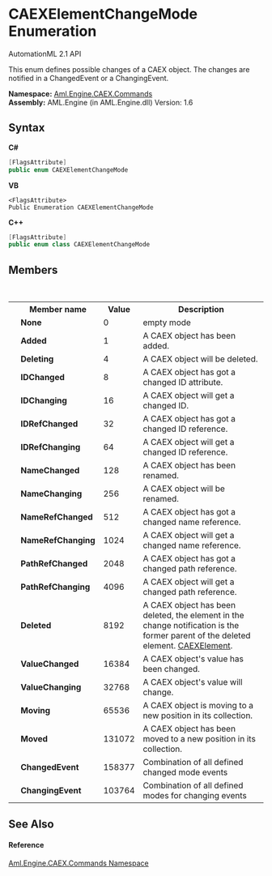 # CAEXElementChangeMode Enumeration
AutomationML 2.1 API 

This enum defines possible changes of a CAEX object. The changes are notified in a ChangedEvent or a ChangingEvent.

**Namespace:**&nbsp;<a href="N_Aml_Engine_CAEX_Commands">Aml.Engine.CAEX.Commands</a><br />**Assembly:**&nbsp;AML.Engine (in AML.Engine.dll) Version: 1.6

## Syntax

**C#**<br />
``` C#
[FlagsAttribute]
public enum CAEXElementChangeMode
```

**VB**<br />
``` VB
<FlagsAttribute>
Public Enumeration CAEXElementChangeMode
```

**C++**<br />
``` C++
[FlagsAttribute]
public enum class CAEXElementChangeMode
```


## Members
&nbsp;<table><tr><th></th><th>Member name</th><th>Value</th><th>Description</th></tr><tr><td /><td target="F:Aml.Engine.CAEX.Commands.CAEXElementChangeMode.None">**None**</td><td>0</td><td>empty mode</td></tr><tr><td /><td target="F:Aml.Engine.CAEX.Commands.CAEXElementChangeMode.Added">**Added**</td><td>1</td><td>A CAEX object has been added.</td></tr><tr><td /><td target="F:Aml.Engine.CAEX.Commands.CAEXElementChangeMode.Deleting">**Deleting**</td><td>4</td><td>A CAEX object will be deleted.</td></tr><tr><td /><td target="F:Aml.Engine.CAEX.Commands.CAEXElementChangeMode.IDChanged">**IDChanged**</td><td>8</td><td>A CAEX object has got a changed ID attribute.</td></tr><tr><td /><td target="F:Aml.Engine.CAEX.Commands.CAEXElementChangeMode.IDChanging">**IDChanging**</td><td>16</td><td>A CAEX object will get a changed ID.</td></tr><tr><td /><td target="F:Aml.Engine.CAEX.Commands.CAEXElementChangeMode.IDRefChanged">**IDRefChanged**</td><td>32</td><td>A CAEX object has got a changed ID reference.</td></tr><tr><td /><td target="F:Aml.Engine.CAEX.Commands.CAEXElementChangeMode.IDRefChanging">**IDRefChanging**</td><td>64</td><td>A CAEX object will get a changed ID reference.</td></tr><tr><td /><td target="F:Aml.Engine.CAEX.Commands.CAEXElementChangeMode.NameChanged">**NameChanged**</td><td>128</td><td>A CAEX object has been renamed.</td></tr><tr><td /><td target="F:Aml.Engine.CAEX.Commands.CAEXElementChangeMode.NameChanging">**NameChanging**</td><td>256</td><td>A CAEX object will be renamed.</td></tr><tr><td /><td target="F:Aml.Engine.CAEX.Commands.CAEXElementChangeMode.NameRefChanged">**NameRefChanged**</td><td>512</td><td>A CAEX object has got a changed name reference.</td></tr><tr><td /><td target="F:Aml.Engine.CAEX.Commands.CAEXElementChangeMode.NameRefChanging">**NameRefChanging**</td><td>1024</td><td>A CAEX object will get a changed name reference.</td></tr><tr><td /><td target="F:Aml.Engine.CAEX.Commands.CAEXElementChangeMode.PathRefChanged">**PathRefChanged**</td><td>2048</td><td>A CAEX object has got a changed path reference.</td></tr><tr><td /><td target="F:Aml.Engine.CAEX.Commands.CAEXElementChangeMode.PathRefChanging">**PathRefChanging**</td><td>4096</td><td>A CAEX object will get a changed path reference.</td></tr><tr><td /><td target="F:Aml.Engine.CAEX.Commands.CAEXElementChangeMode.Deleted">**Deleted**</td><td>8192</td><td>A CAEX object has been deleted, the element in the change notification is the former parent of the deleted element. <a href="P_Aml_Engine_CAEX_Commands_CAEXElementChangeEventArgs_CAEXElement">CAEXElement</a>.</td></tr><tr><td /><td target="F:Aml.Engine.CAEX.Commands.CAEXElementChangeMode.ValueChanged">**ValueChanged**</td><td>16384</td><td>A CAEX object's value has been changed.</td></tr><tr><td /><td target="F:Aml.Engine.CAEX.Commands.CAEXElementChangeMode.ValueChanging">**ValueChanging**</td><td>32768</td><td>A CAEX object's value will change.</td></tr><tr><td /><td target="F:Aml.Engine.CAEX.Commands.CAEXElementChangeMode.Moving">**Moving**</td><td>65536</td><td>A CAEX object is moving to a new position in its collection.</td></tr><tr><td /><td target="F:Aml.Engine.CAEX.Commands.CAEXElementChangeMode.Moved">**Moved**</td><td>131072</td><td>A CAEX object has been moved to a new position in its collection.</td></tr><tr><td /><td target="F:Aml.Engine.CAEX.Commands.CAEXElementChangeMode.ChangedEvent">**ChangedEvent**</td><td>158377</td><td>Combination of all defined changed mode events</td></tr><tr><td /><td target="F:Aml.Engine.CAEX.Commands.CAEXElementChangeMode.ChangingEvent">**ChangingEvent**</td><td>103764</td><td>Combination of all defined modes for changing events</td></tr></table>

## See Also


#### Reference
<a href="N_Aml_Engine_CAEX_Commands">Aml.Engine.CAEX.Commands Namespace</a><br />